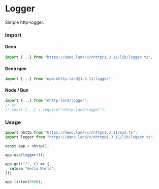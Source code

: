 # Logger
Simple http-logger.

### Import
#### Deno
```ts
import {...} from "https://deno.land/x/nhttp@1.3.11/lib/logger.ts";
```
#### Deno npm
```ts
import {...} from "npm:nhttp-land@1.3.11/logger";
```
#### Node / Bun
```ts
import {...} from "nhttp-land/logger";
// or
// const {...} = require("nhttp-land/logger");
```

### Usage
```ts
import nhttp from "https://deno.land/x/nhttp@1.3.11/mod.ts";
import logger from "https://deno.land/x/nhttp@1.3.11/lib/logger.ts";

const app = nhttp();

app.use(logger());

app.get("/", () => {
  return "Hello World";
});

app.listen(8000);
```